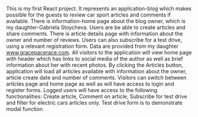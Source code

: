 This is my first React project. It represents an application-blog which makes possible for the guests to review car sport articles and comments if available. There is information-home page about the blog owner, which is my daughter-Gabriela Stoycheva. Users are be able to create articles and share comments. There is article details page with information about the owner and number of reviews. Users can also subscribe for a test drive, using a relevant registration form. Data are provided from my daughter www.gracepacerace.com.
All visitors to the application will view home page with header which has links to social media of the author as well as brief information about her with recent photos.
By clicking the Articles button, application will load all articles available with information about the owner, article create date and number of comments.
Visitors can switch between articles page and home page as well as will have access to login and register forms.
Logged users will have access to the following functionalities: Create article, Comment on article, Subscribe for test drive and filter for electric cars articles only.
Test drive form is to demonstrate modal function

